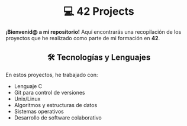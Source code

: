 <h1 align="center">💻 42 Projects</h1>
<p><strong>¡Bienvenid@ a mi repositorio!</strong> Aquí encontrarás una recopilación de los proyectos que he realizado como parte de mi formación en <strong>42</strong>.</p>

<h2 align="center">🛠️ Tecnologías y Lenguajes</h2>
<p>En estos proyectos, he trabajado con:</p>

- Lenguaje C
- Git para control de versiones
- Unix/Linux
- Algoritmos y estructuras de datos
- Sistemas operativos
- Desarrollo de software colaborativo
